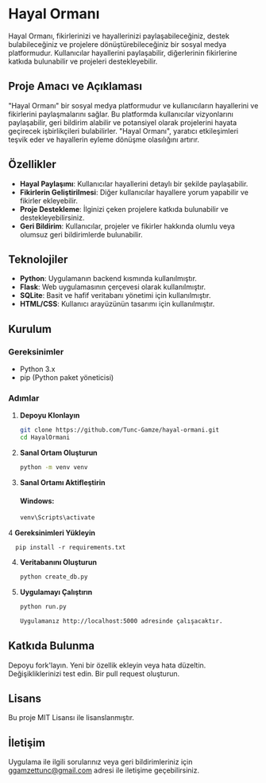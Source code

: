 # Hayal Ormanı
Hayal Ormanı, fikirlerinizi ve hayallerinizi paylaşabileceğiniz, destek bulabileceğiniz ve projelere dönüştürebileceğiniz bir sosyal medya platformudur. Kullanıcılar hayallerini paylaşabilir, diğerlerinin fikirlerine katkıda bulunabilir ve projeleri destekleyebilir. 

## Proje Amacı ve Açıklaması

"Hayal Ormanı" bir sosyal medya platformudur ve kullanıcıların hayallerini ve fikirlerini paylaşmalarını sağlar. Bu platformda kullanıcılar vizyonlarını paylaşabilir, geri bildirim alabilir ve potansiyel olarak projelerini hayata geçirecek işbirlikçileri bulabilirler. "Hayal Ormanı", yaratıcı etkileşimleri teşvik eder ve hayallerin eyleme dönüşme olasılığını artırır.

## Özellikler

- **Hayal Paylaşımı**: Kullanıcılar hayallerini detaylı bir şekilde paylaşabilir.
- **Fikirlerin Geliştirilmesi**: Diğer kullanıcılar hayallere yorum yapabilir ve fikirler ekleyebilir.
- **Proje Destekleme**: İlginizi çeken projelere katkıda bulunabilir ve destekleyebilirsiniz.
- **Geri Bildirim**: Kullanıcılar, projeler ve fikirler hakkında olumlu veya olumsuz geri bildirimlerde bulunabilir.

## Teknolojiler

- **Python**: Uygulamanın backend kısmında kullanılmıştır.
- **Flask**: Web uygulamasının çerçevesi olarak kullanılmıştır.
- **SQLite**: Basit ve hafif veritabanı yönetimi için kullanılmıştır.
- **HTML/CSS**: Kullanıcı arayüzünün tasarımı için kullanılmıştır.

## Kurulum

### Gereksinimler

- Python 3.x
- pip (Python paket yöneticisi)

### Adımlar

1. **Depoyu Klonlayın**

   ```bash
   git clone https://github.com/Tunc-Gamze/hayal-ormani.git
   cd HayalOrmani
2. **Sanal Ortam Oluşturun**

   ```bash
   python -m venv venv

3. **Sanal Ortamı Aktifleştirin** 

    #### Windows:
   ```bash
   venv\Scripts\activate
   
   
4 **Gereksinimleri Yükleyin**

    
      pip install -r requirements.txt
    
4. **Veritabanını Oluşturun**

   ```bash
   python create_db.py
   
5. **Uygulamayı Çalıştırın**

   ```bash
   python run.py
   
   Uygulamanız http://localhost:5000 adresinde çalışacaktır.

## Katkıda Bulunma
Depoyu fork'layın.
Yeni bir özellik ekleyin veya hata düzeltin.
Değişikliklerinizi test edin.
Bir pull request oluşturun.

## Lisans
Bu proje MIT Lisansı ile lisanslanmıştır.

## İletişim
Uygulama ile ilgili sorularınız veya geri bildirimleriniz için ggamzettunc@gmail.com adresi ile iletişime geçebilirsiniz.

